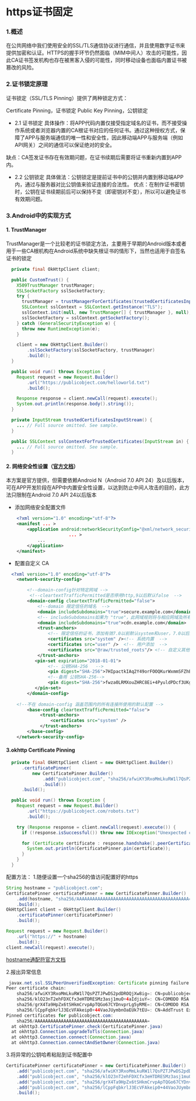 # https证书固定
### 1.概述
在公共网络中我们使用安全的SSL/TLS通信协议进行通信，并且使用数字证书来提供加密和认证。HTTPS的握手环节仍然面临（MIM中间人）攻击的可能性，因此CA证书签发机构也存在被黑客入侵的可能性，同时移动设备也面临内置证书被篡改的风险。

### 2.证书锁定原理
证书锁定（SSL/TLS Pinning）提供了两种锁定方式：

Certificate Pinning，证书锁定
Public Key Pinning，公钥锁定
- 2.1 证书锁定
具体操作：将APP代码内置仅接受指定域名的证书，而不接受操作系统或者浏览器内置的CA根证书对应的任何证书。通过这种授权方式，保障了APP与服务端通信的唯一性和安全性，因此移动端APP与服务端（例如API网关）之间的通信可以保证绝对的安全。

缺点：CA签发证书存在有效期问题，在证书续期后需要将证书重新内置到APP内。

- 2.2 公钥锁定
具体做法：公钥锁定是提前证书中的公钥并内置到移动端APP内，通过与服务器对比公钥值来验证连接的合法性。
优点：在制作证书密钥时，公钥在证书续期前后可以保持不变（即密钥对不变），所以可以避免证书有效期问题。
### 3.Android中的实现方式

#### 1.  TrustManager
TrustManager是一个比较老的证书锁定方法，主要用于早期的Android版本或者用于一些CA根机构在Android系统中缺失根证书的情形下，当然也适用于自签名证书的锁定
```java
  private final OkHttpClient client;

  public CustomTrust() {
    X509TrustManager trustManager;
    SSLSocketFactory sslSocketFactory;
    try {
      trustManager = trustManagerForCertificates(trustedCertificatesInputStream());
      SSLContext sslContext = SSLContext.getInstance("TLS");
      sslContext.init(null, new TrustManager[] { trustManager }, null);
      sslSocketFactory = sslContext.getSocketFactory();
    } catch (GeneralSecurityException e) {
      throw new RuntimeException(e);
    }

    client = new OkHttpClient.Builder()
        .sslSocketFactory(sslSocketFactory, trustManager)
        .build();
  }

  public void run() throws Exception {
    Request request = new Request.Builder()
        .url("https://publicobject.com/helloworld.txt")
        .build();

    Response response = client.newCall(request).execute();
    System.out.println(response.body().string());
  }

  private InputStream trustedCertificatesInputStream() {
    ... // Full source omitted. See sample.
  }

  public SSLContext sslContextForTrustedCertificates(InputStream in) {
    ... // Full source omitted. See sample.
  }
```
#### 2. 网络安全性设置（[官方文档](https://developer.android.google.cn/training/articles/security-config "官方文档")）
本方案是官方提供，但需要依赖Android N（Android 7.0 API 24）及以后版本，可在APP开发阶段在APP中内置安全性设置，以达到防止中间人攻击的目的，此方法只限制在Android 7.0 API 24以后版本

- 添加网络安全配置文件
```xml
    <?xml version="1.0" encoding="utf-8"?>
    <manifest ... >
        <application android:networkSecurityConfig="@xml/network_security_config"
                        ... >
            ...
        </application>
    </manifest>
```
- 配置自定义 CA
```xml
  <?xml version="1.0" encoding="utf-8"?>
    <network-security-config>

	 	<!--domain-config针对特定网域 -->
		 <!--cleartextTrafficPermitted是否停用http,9以后默认false  -->
        <domain-config cleartextTrafficPermitted="false"> 
		    <!--domain 限定信任的域名  -->
            <domain includeSubdomains="true">secure.example.com</domain>
            <!-- includeSubdomains如果为 "true"，此网域规则将与相应网域及所有子网域（包括子网域的子网域）匹配。否则，该规则仅适用于精确匹配项。-->
            <domain includeSubdomains="true">cdn.example.com</domain>
            <trust-anchors>
			    <!-- 限定信任的证书，添加有效7.0以前默认system和user，7.0以后默认system  -->
			    <certificates src="system" /><!-- 系统内置  -->
                <certificates src="user" />  <!-- 用户添加  -->
                <certificates src="@raw/trusted_roots"/> <!-- 自定义其他  -->
            </trust-anchors>
		   <pin-set expiration="2018-01-01">
		        <!-- 公钥SHA-256   -->
                <pin digest="SHA-256">7HIpactkIAq2Y49orFOOQKurWxmmSFZhBCoQYcRhJ3Y=</pin>
                <!--备用 公钥SHA-256-->
                <pin digest="SHA-256">fwza0LRMXouZHRC8Ei+4PyuldPDcf3UKgO/04cDM1oE=</pin>
           </pin-set>
        </domain-config>
		
	<!--不在 domain-config 涵盖范围内的所有连接所使用的默认配置 -->
	    <base-config cleartextTrafficPermitted="false">
       		 <trust-anchors>
           		 <certificates src="system" />
       		 </trust-anchors>
        </base-config>
    </network-security-config>
```

#### 3.okhttp Certificate Pinning

```java
  private final OkHttpClient client = new OkHttpClient.Builder()
      .certificatePinner(
          new CertificatePinner.Builder()
              .add("publicobject.com", "sha256/afwiKY3RxoMmLkuRW1l7QsPZTJPwDS2pdDROQjXw8ig=")
              .build())
      .build();

  public void run() throws Exception {
    Request request = new Request.Builder()
        .url("https://publicobject.com/robots.txt")
        .build();

    try (Response response = client.newCall(request).execute()) {
      if (!response.isSuccessful()) throw new IOException("Unexpected code " + response);

      for (Certificate certificate : response.handshake().peerCertificates()) {
        System.out.println(CertificatePinner.pin(certificate));
      }
    }
  }
```
配置方法：
1.随便设置一个sha256的值访问配置好的https

```java
String hostname = "publicobject.com";
CertificatePinner certificatePinner = new CertificatePinner.Builder()
    .add(hostname, "sha256/AAAAAAAAAAAAAAAAAAAAAAAAAAAAAAAAAAAAAAAAAAA=")//hostname多的话可以用通配符
    .build();
OkHttpClient client = OkHttpClient.Builder()
    .certificatePinner(certificatePinner)
    .build();

Request request = new Request.Builder()
    .url("https://" + hostname)
    .build();
client.newCall(request).execute();

```
[hostname通配符官方文档](https://square.github.io/okhttp/4.x/okhttp/okhttp3/-certificate-pinner/ "hostname通配符官方文档")

2.报出异常信息
```java
 javax.net.ssl.SSLPeerUnverifiedException: Certificate pinning failure!
Peer certificate chain:
    sha256/afwiKY3RxoMmLkuRW1l7QsPZTJPwDS2pdDROQjXw8ig=: CN=publicobject.com, OU=PositiveSSL
    sha256/klO23nT2ehFDXCfx3eHTDRESMz3asj1muO+4aIdjiuY=: CN=COMODO RSA Secure Server CA
    sha256/grX4Ta9HpZx6tSHkmCrvpApTQGo67CYDnvprLg5yRME=: CN=COMODO RSA Certification Authority
    sha256/lCppFqbkrlJ3EcVFAkeip0+44VaoJUymbnOaEUk7tEU=: CN=AddTrust External CA Root
Pinned certificates for publicobject.com:
    sha256/AAAAAAAAAAAAAAAAAAAAAAAAAAAAAAAAAAAAAAAAAAA=
  at okhttp3.CertificatePinner.check(CertificatePinner.java)
  at okhttp3.Connection.upgradeToTls(Connection.java)
  at okhttp3.Connection.connect(Connection.java)
  at okhttp3.Connection.connectAndSetOwner(Connection.java)
```
3.将异常的公钥哈希粘贴到证书配置中
```java
CertificatePinner certificatePinner = new CertificatePinner.Builder()
    .add("publicobject.com", "sha256/afwiKY3RxoMmLkuRW1l7QsPZTJPwDS2pdDROQjXw8ig=")
    .add("publicobject.com", "sha256/klO23nT2ehFDXCfx3eHTDRESMz3asj1muO+4aIdjiuY=")
    .add("publicobject.com", "sha256/grX4Ta9HpZx6tSHkmCrvpApTQGo67CYDnvprLg5yRME=")
    .add("publicobject.com", "sha256/lCppFqbkrlJ3EcVFAkeip0+44VaoJUymbnOaEUk7tEU=")
    .build();
```